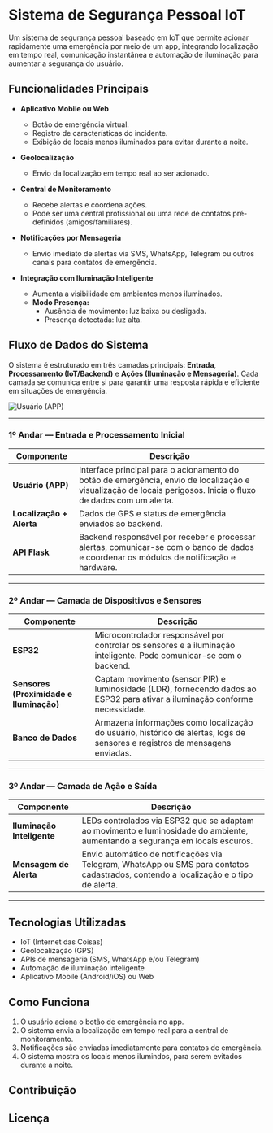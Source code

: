 # Sistema de Segurança Pessoal IoT

Um sistema de segurança pessoal baseado em IoT que permite acionar rapidamente uma emergência por meio de um app, integrando localização em tempo real, comunicação instantânea e automação de iluminação para aumentar a segurança do usuário.




## Funcionalidades Principais

- **Aplicativo Mobile ou Web**
    - Botão de emergência virtual.
    - Registro de características do incidente.
    - Exibição de locais menos iluminados para evitar durante a noite.

- **Geolocalização**
    - Envio da localização em tempo real ao ser acionado.

- **Central de Monitoramento**
    - Recebe alertas e coordena ações.
    - Pode ser uma central profissional ou uma rede de contatos pré-definidos (amigos/familiares).

- **Notificações por Mensageria**
    - Envio imediato de alertas via SMS, WhatsApp, Telegram ou outros canais para contatos de emergência.

- **Integração com Iluminação Inteligente**
    - Aumenta a visibilidade em ambientes menos iluminados.
    - **Modo Presença:**
        - Ausência de movimento: luz baixa ou desligada.
        - Presença detectada: luz alta.

## Fluxo de Dados do Sistema

O sistema é estruturado em três camadas principais: **Entrada**, **Processamento (IoT/Backend)** e **Ações (Iluminação e Mensageria)**. Cada camada se comunica entre si para garantir uma resposta rápida e eficiente em situações de emergência.

![Usuário (APP)](https://github.com/user-attachments/assets/c448b35b-93d1-45ad-b858-f2ec3283bf6c)

---

### 1º Andar — Entrada e Processamento Inicial

| Componente         | Descrição |
|--------------------|-----------|
| **Usuário (APP)**  | Interface principal para o acionamento do botão de emergência, envio de localização e visualização de locais perigosos. Inicia o fluxo de dados com um alerta. |
| **Localização + Alerta** | Dados de GPS e status de emergência enviados ao backend. |
| **API Flask**      | Backend responsável por receber e processar alertas, comunicar-se com o banco de dados e coordenar os módulos de notificação e hardware. |

---

### 2º Andar — Camada de Dispositivos e Sensores

| Componente       | Descrição |
|------------------|-----------|
| **ESP32**        | Microcontrolador responsável por controlar os sensores e a iluminação inteligente. Pode comunicar-se com o backend. |
| **Sensores (Proximidade e Iluminação)** | Captam movimento (sensor PIR) e luminosidade (LDR), fornecendo dados ao ESP32 para ativar a iluminação conforme necessidade. |
| **Banco de Dados** | Armazena informações como localização do usuário, histórico de alertas, logs de sensores e registros de mensagens enviadas. |

---

### 3º Andar — Camada de Ação e Saída

| Componente                 | Descrição |
|----------------------------|-----------|
| **Iluminação Inteligente** | LEDs controlados via ESP32 que se adaptam ao movimento e luminosidade do ambiente, aumentando a segurança em locais escuros. |
| **Mensagem de Alerta**     | Envio automático de notificações via Telegram, WhatsApp ou SMS para contatos cadastrados, contendo a localização e o tipo de alerta. |

---

## Tecnologias Utilizadas

- IoT (Internet das Coisas)
- Geolocalização (GPS)
- APIs de mensageria (SMS, WhatsApp e/ou Telegram)
- Automação de iluminação inteligente
- Aplicativo Mobile (Android/iOS) ou Web

## Como Funciona

1. O usuário aciona o botão de emergência no app.
2. O sistema envia a localização em tempo real para a central de monitoramento.
3. Notificações são enviadas imediatamente para contatos de emergência.
4. O sistema mostra os locais menos ilumindos, para serem evitados durante a noite.

## Contribuição



## Licença

